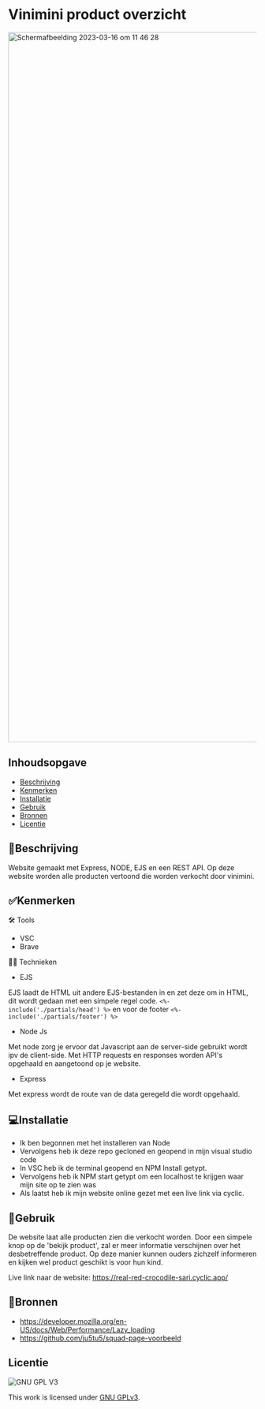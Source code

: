 # Vinimini product overzicht

<img width="1440" alt="Schermafbeelding 2023-03-16 om 11 46 28" src="https://user-images.githubusercontent.com/112861069/225592548-61988fbc-a58c-4c94-8e19-cd14bf225358.png">


## Inhoudsopgave

  * [Beschrijving](#beschrijving)
  * [Kenmerken](#kenmerken)
  * [Installatie](#installatie)
  * [Gebruik](#gebruik)
  * [Bronnen](#bronnen)
  * [Licentie](#licentie)

## 📝Beschrijving
Website gemaakt met Express, NODE, EJS en een REST API. Op deze website worden alle producten vertoond die worden verkocht door vinimini. 


## ✅Kenmerken

🛠 Tools
 - VSC
 - Brave 


👷🏽 Technieken 
 - EJS

EJS laadt de HTML uit andere EJS-bestanden in en zet deze om in HTML, dit wordt gedaan met een simpele regel code.
`<%- include('./partials/head') %>` en voor de footer `<%- include('./partials/footer') %>`

 - Node Js

Met node zorg je ervoor dat Javascript aan de server-side gebruikt wordt ipv de client-side. Met HTTP requests en responses worden API's opgehaald en aangetoond op je website. 

 - Express

Met express wordt de route van de data geregeld die wordt opgehaald. 


## 💻Installatie
 - Ik ben begonnen met het installeren van Node
 - Vervolgens heb ik deze repo gecloned en geopend in mijn visual studio code
 - In VSC heb ik de terminal geopend en NPM Install getypt.
 - Vervolgens heb ik NPM start getypt om een localhost te krijgen waar mijn site op te zien was
 - Als laatst heb ik mijn website online gezet met een live link via cyclic. 

## 🔨Gebruik
De website laat alle producten zien die verkocht worden. Door een simpele knop op de 'bekijk product', zal er meer informatie verschijnen over het desbetreffende product. Op deze manier kunnen ouders zichzelf informeren en kijken wel product geschikt is voor hun kind. 

Live link naar de website: 
https://real-red-crocodile-sari.cyclic.app/

## 📱Bronnen
 - https://developer.mozilla.org/en-US/docs/Web/Performance/Lazy_loading 
 - https://github.com/ju5tu5/squad-page-voorbeeld 


## Licentie

![GNU GPL V3](https://www.gnu.org/graphics/gplv3-127x51.png)

This work is licensed under [GNU GPLv3](./LICENSE).
